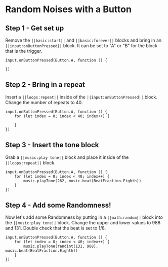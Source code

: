 # Random Noises with a Button

## Step 1 - Get set up

Remove the  ``||basic:start||``   and  ``||basic:forever||``  blocks and bring in an ``||input:onButtonPressed||`` block. It can be set to "A" or "B" for the block that is the trigger.
    
```ghost
input.onButtonPressed(Button.A, function () {
    
})
```

## Step 2 - Bring in a repeat

Insert a ``||loops:repeat||`` inside of the ``||input:onButtonPressed||`` block. Change the number of repeats to 40.

```blocks
input.onButtonPressed(Button.A, function () {
    for (let index = 0; index < 40; index++) {
        
    }
})
```

## Step 3 - Insert the tone block

Grab a ``||music:play tone||`` block and place it inside of the ``||loops:repeat||`` block.

```blocks
input.onButtonPressed(Button.A, function () {
    for (let index = 0; index < 40; index++) {
        music.playTone(262, music.beat(BeatFraction.Eighth))
    }
})
```

## Step 4 - Add some Randomness!

Now let's add some Randomness by putting in a ``||math:random||`` block into the ``||music:play tone||`` block. Change the upper and lower values to 988 and 131. Double check that the beat is set to 1/8.

```blocks
input.onButtonPressed(Button.A, function () {
    for (let index = 0; index < 40; index++) {
        music.playTone(randint(131, 988), music.beat(BeatFraction.Eighth))
    }
})
```

<script src="https://makecode.com/gh-pages-embed.js"></script><script>makeCodeRender("{{ site.makecode.home_url }}", "{{ site.github.owner_name }}/{{ site.github.repository_name }}");</script>